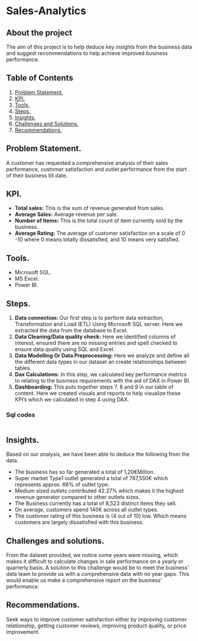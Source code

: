# Sales-Analytics

## About the project
The aim of this project is to help deduce key insights from the business data and suggest recommendations to help achieve improved business performance.

## Table of Contents
1. [Problem Statement.](#problem-statement)
2. [KPI.](#kpi)
3. [Tools.](#tools)
4. [Steps.](#steps)
5. [Insights.](#insights)
6. [Challenges and Solutions.](#challenges-and-solutions)
7. [Recommendations.](#recommendations)
   
## Problem Statement.
A customer has requested a comprehensive analysis of their sales performance, customer satisfaction and outlet performance from the start of their business till date.

## KPI.
- <b>Total sales:</b> This is the sum of revenue generated from sales.
- <b>Average Sales:</b> Average revenue per sale.
- <b>Number of Items:</b> This is the total count of item currently sold by the business.
- <b>Average Rating:</b> The average of customer satisfaction on a scale of 0 -10 where 0 means totally dissatisfied, and 10 means very satisfied.

## Tools.
- Microsoft SQL.
- MS Excel.
- Power BI.

## Steps.
1.	<b>Data connection:</b> Our first step is to perform data extraction, Transformation and Load (ETL) Using Microsoft SQL server. Here we extracted the data from the database to Excel.
2.	<b>Data Cleaning/Data quality check:</b> Here we identified columns of interest, ensured there are no missing entries and spell checked to ensure data quality using SQL and Excel.
3.	<b>Data Modelling Or Data Preprocessing:</b> Here we analyze and define all the different data types in our dataset an create relationships between tables.
4.	<b>Dax Calculations:</b> In this step, we calculated key performance metrics to relating to the business requirements with the aid of DAX in Power BI.
5.	<b>Dashboarding:</b> This puts together steps 7, 8 and 9 in our table of content. Here we created visuals and reports to help visualize these KPI’s which we calculated in step 4 using DAX.

### Sql codes
 ```
```
## Insights.
Based on our analysis, we have been able to deduce the following from the data.
- The business has so far generated a total of 1,20€Million.
-	Super market Type1 outlet generated a total of 787,550€ which represents approx. 66% of outlet type.
-	Medium sized outlets contributed 42.27% which makes it the highest revenue generator compared to other outlets sizes.
-	The Business currently has a total of 8,523 distinct items they sell. 
-	On average, customers spend 140€ across all outlet types.
-	The customer rating of this business is (4 out of 10) low. Which means customers are largely dissatisfied with this business.

## Challenges and solutions.
From the dataset provided, we notice some years were missing, which makes it difficult to calculate changes in sale performance on a yearly or quarterly basis.
A solution to this challenge would be to meet the business’ data team to provide us with a comprehensive data with no year gaps. This would enable us make a comprehensive report on the business' performance.

## Recommendations.
Seek ways to improve customer satisfaction either by improving customer relationship, getting customer reviews, improving product quality, or price improvement.



